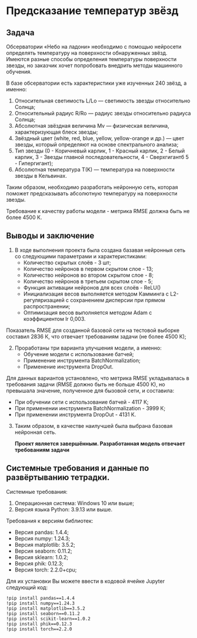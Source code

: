 # Предсказание температур звёзд

## Задача
Обсерватории «Небо на ладони» необходимо с помощью нейросети определять температуру на поверхности обнаруженных звёзд. Имеются разные способы определения температуры поверхности звезды, но заказчик хочет попробовать внедрить методы машинного обучения.

В базе обсерватории есть характеристики уже изученных 240 звёзд, а именно:
1. Относительная светимость L/Lo — светимость звезды относительно Солнца;
2. Относительный радиус R/Ro — радиус звезды относительно радиуса Солнца;
3. Абсолютная звёздная величина Mv — физическая величина, характеризующая блеск звезды;
4. Звёздный цвет (white, red, blue, yellow, yellow-orange и др.) — цвет звезды, который определяют на основе спектрального анализа;
5. Тип звезды (0 - Коричневый карлик, 1 - Красный карлик, 2 - Белый карлик, 3 - Звезды главной последовательности, 4 - Сверхгигантб 5 - Гипергигант);
6. Абсолютная температура T(K) — температура на поверхности звезды в Кельвинах.
   
Таким образом, необходимо разработать нейронную сеть, которая поможет предсказывать абсолютную температуру на поверхности звезды.

Требование к качеству работы модели - метрика RMSE должна быть не более 4500 К.

## Выводы и заключение
1. В ходе выполнения проекта была создана базавая нейронныя сеть со следующими параметрами и характеристиками:
   - Количество скрытых слоёв - 3 шт;
   - Количество нейронов в первом скрытом слое - 13;
   - Количество нейронов во втором скрытом слое - 8;
   - Количество нейронов в третьем скрытом слое - 5;
   - Функция активации нейронов для всех слоёв - ReLU()
   - Инициализация весов выполняется методом Камминга с L2-регуляризацией с сохранением дисперсии при прямом распространении;
   - Оптимизация весов выполняется методом Adam с коэффициентом lr 0,003.
     
Показатель RMSE для созданной базовой сети на тестовой выборке составил 2836 К, что отвечает требованиям задачи (не более 4500 К);

2. Проработаны три варианта улучшения модели, а именно:
   - Обучение модели с использование батчей;
   - Применение инструмента BatchNormalization;
   - Применение инструмента DropOut.
     
Для данных вариантов установлено, что метрика RMSE укладывалась в требования задачи (RMSE должно быть не больше 4500 К), но превышала значение, полученное для бызовой сети, и составила:
   - При обучении сети с использование батчей - 4117 К;
   - При применении инструмента BatchNormalization - 3999 К;
   - При применении инструмента DropOut - 4131 К.

3. Таким образом, в качестве наилучшей была выбрана  базовая нейронная сеть.

   **Проект является завершённым. Разработанная модель отвечает требованиям задачи**

## Системные требования и данные по развёртыванию тетрадки.
Системные требования:
1. Операционная система: Windows 10 или выше;
2. Версия языка Python: 3.9.13 или выше.
   
Требования к версиям библиотек:
- Версия pandas: 1.4.4;
- Версия numpy: 1.24.3;
- Версия matplotlib: 3.5.2;
- Версия seaborn: 0.11.2;
- Версия sklearn: 1.0.2;
- Версия phik: 0.12.3;
- Версия torch: 2.2.0+cpu;
  
Для их установки Вы можете ввести в кодовой ячейке Jupyter следующий код:
```
!pip install pandas==1.4.4
!pip install numpy==1.24.3
!pip install matplotlib==3.5.2
!pip install seaborn==0.11.2
!pip install scikit-learn==1.0.2
!pip install phik==0.12.3
!pip install torch==2.2.0
```
